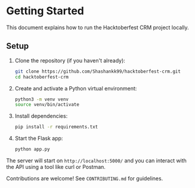 # Getting Started

This document explains how to run the Hacktoberfest CRM project locally.

## Setup

1. Clone the repository (if you haven't already):

   ```bash
   git clone https://github.com/Shashankk99/hacktoberfest-crm.git
   cd hacktoberfest-crm
   ```

2. Create and activate a Python virtual environment:

   ```bash
   python3 -m venv venv
   source venv/bin/activate
   ```

3. Install dependencies:

   ```bash
   pip install -r requirements.txt
   ```

4. Start the Flask app:

   ```bash
   python app.py
   ```

The server will start on `http://localhost:5000/` and you can interact with the API using a tool like curl or Postman.

Contributions are welcome! See `CONTRIBUTING.md` for guidelines.
